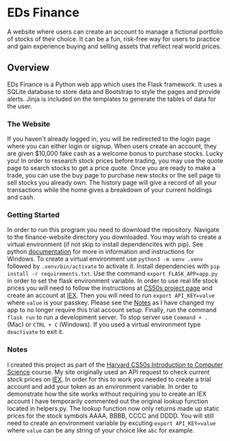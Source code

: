 # EDs Finance
A website where users can create an account to manage a fictional portfolio of stocks of their choice. It can be a fun, risk-free way for users to practice and gain experience buying and selling assets that reflect real world prices.

## Overview
EDs Finance is a Python web app which uses the Flask framework. It uses a SQLite database to store data and Bootstrap to style the pages and provide alerts. Jinja is included on the templates to generate the tables of data for the user.

### The Website
If you haven't already logged in, you will be redirected to the login page where you can either login or signup. When users create an account, they are given $10,000 fake cash as a welcome bonus to purchase stocks. Lucky you! In order to research stock prices before trading, you may use the quote page to search stocks to get a price quote. Once you are ready to make a trade, you can use the buy page to purchase new stocks or the sell page to sell stocks you already own. The history page will give a record of all your transactions while the home gives a breakdown of your current holdings and cash.

### Getting Started
In order to run this program you need to download the repository. Navigate to the finance-website directory you downloaded. You may wish to create a virtual environment (if not skip to install dependencites with pip). See python [documentation](https://docs.python.org/3/library/venv.html#creating-virtual-environments) for more in information and instructions for Windows. To create a virtual environment use `python3 -m venv .venv` followed by `.venv/bin/activate` to activate it. Install dependencies with `pip install -r requirements.txt`. Use the command `export FLASK_APP=app.py` in order to set the flask environment variable. In order to use real life stock prices you will need to follow the instructions at [CS50s project page](https://cs50.harvard.edu/x/2022/psets/9/finance/#configuring) and create an account at [IEX](https://www.iexexchange.io/). Then you will need to run `export API_KEY=value` where `value` is your passkey. Please see the [Notes](#notes) as I have changed my app to no longer require this trial account setup. Finally, run the command `flask run` to run a development server. To stop server use `Command + .` (Mac) or  `CTRL + C`  (Windows). If you used a virtual environment type `deactivate` to exit it.

### Notes
I created this project as part of the [Harvard CS50s Introduction to Computer Science](https://cs50.harvard.edu/x/2023/) course. My site originally used an API request to check current stock prices on [IEX](https://www.iexexchange.io/). In order for this to work you needed to create a trial account and add your token as an environment variable. In order to demonstrate how the site works without requiring you to create an IEX account I have temporarily commented out the original lookup function located in helpers.py. The lookup function now only returns made up static prices for the stock symbols AAAA, BBBB, CCCC and DDDD. You will still need to create an environment variable by excuting `export API_KEY=value` where `value` can be any string of your choice like `abc` for example.
